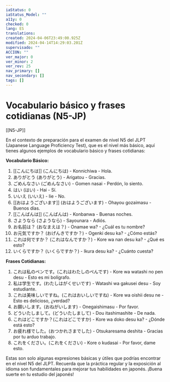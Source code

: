 ```yaml
---
iaStatus: 0
iaStatus_Model: ""
a11y: 0
checked: 0
lang: ES
translations: 
created: 2024-04-06T23:49:00.925Z
modified: 2024-04-14T14:29:03.201Z
supervisado: ""
ACCION: ""
ver_major: 0
ver_minor: 2
ver_rev: 25
nav_primary: []
nav_secondary: []
tags: []
---
```

# Vocabulario básico y frases cotidianas (N5-JP)

[[N5-JP]]

En el contexto de preparación para el examen de nivel N5 del JLPT (Japanese Language Proficiency Test), que es el nivel más básico, aquí tienes algunos ejemplos de vocabulario básico y frases cotidianas:

**Vocabulario Básico:**

1. [[こんにちは]] (こんにちは) - Konnichiwa - Hola.
2. ありがとう (ありがとう) - Arigatou - Gracias.
3. ごめんなさい (ごめんなさい) - Gomen nasai - Perdón, lo siento.
4. はい (はい) - Hai - Sí.
5. いいえ (いいえ) - Iie - No.
6. [[おはようございます]] (おはようございます) - Ohayou gozaimasu - Buenos días.
7. [[こんばんは]] (こんばんは) - Konbanwa - Buenas noches.
8. さようなら (さようなら) - Sayounara - Adiós.
9. お名前は？ (おなまえは？) - Onamae wa? - ¿Cuál es tu nombre?
10. お元気ですか？ (おげんきですか？) - Ogenki desu ka? - ¿Cómo estás?
11. これは何ですか？ (これはなんですか？) - Kore wa nan desu ka? - ¿Qué es esto?
12. いくらですか？ (いくらですか？) - Ikura desu ka? - ¿Cuánto cuesta?

**Frases Cotidianas:**

1. これは私のペンです。(これはわたしのぺんです) - Kore wa watashi no pen desu - Esto es mi bolígrafo.
2. 私は学生です。(わたしはがくせいです) - Watashi wa gakusei desu - Soy estudiante.
3. これは美味しいですね。(これはおいしいですね) - Kore wa oishii desu ne - Esto es delicioso, ¿verdad?
4. お願いします。(おねがいします) - Onegaishimasu - Por favor.
5. どういたしまして。(どういたしまして) - Dou itashimashite - De nada.
6. これはどこですか？(これはどこですか) - Kore wa doko desu ka? - ¿Dónde está esto?
7. お疲れ様でした。(おつかれさまでした) - Otsukaresama deshita - Gracias por tu arduo trabajo.
8. これをください。(これをください) - Kore o kudasai - Por favor, dame esto.

Estas son solo algunas expresiones básicas y útiles que podrías encontrar en el nivel N5 del JLPT. Recuerda que la práctica regular y la exposición al idioma son fundamentales para mejorar tus habilidades en japonés. ¡Buena suerte en tu estudio del japonés!